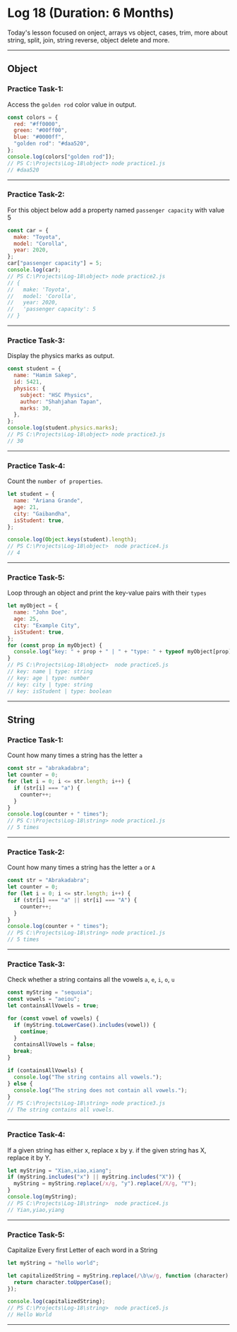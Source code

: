 # Log 18 (Duration: 6 Months)
Today's lesson focused on onject, arrays vs object, cases, trim, more about string, split, join, string reverse, object delete and more.

---

## Object
### Practice Task-1:
Access the `golden rod` color value in output.
```js
const colors = {
  red: "#ff0000",
  green: "#00ff00",
  blue: "#0000ff",
  "golden rod": "#daa520",
};
console.log(colors["golden rod"]);
// PS C:\Projects\Log-18\object> node practice1.js
// #daa520

```
---
### Practice Task-2:
For this object below add a property named `passenger capacity` with value 5
```js
const car = {
  make: "Toyota",
  model: "Corolla",
  year: 2020,
};
car["passenger capacity"] = 5;
console.log(car);
// PS C:\Projects\Log-18\object> node practice2.js                                                  
// {
//   make: 'Toyota',
//   model: 'Corolla',
//   year: 2020,
//   'passenger capacity': 5
// }

```
---
### Practice Task-3:
Display the physics marks as output.
```js
const student = {
  name: "Hamim Sakep",
  id: 5421,
  physics: {
    subject: "HSC Physics",
    author: "Shahjahan Tapan",
    marks: 30,
  },
};
console.log(student.physics.marks);
// PS C:\Projects\Log-18\object> node practice3.js
// 30

```
---
### Practice Task-4:
Count the `number of properties`.
```js
let student = {
  name: "Ariana Grande",
  age: 21,
  city: "Gaibandha",
  isStudent: true,
};

console.log(Object.keys(student).length);
// PS C:\Projects\Log-18\object>  node practice4.js
// 4

```
---

### Practice Task-5:
Loop through an object and print the key-value pairs with their `types`
```js
let myObject = {
  name: "John Doe",
  age: 25,
  city: "Example City",
  isStudent: true,
};
for (const prop in myObject) {
  console.log("key: " + prop + " | " + "type: " + typeof myObject[prop]);
}
// PS C:\Projects\Log-18\object>  node practice5.js
// key: name | type: string
// key: age | type: number
// key: city | type: string
// key: isStudent | type: boolean

```
---

## String
### Practice Task-1:
Count how many times a string has the letter `a`
```js
const str = "abrakadabra";
let counter = 0;
for (let i = 0; i <= str.length; i++) {
  if (str[i] === "a") {
    counter++;
  }
}
console.log(counter + " times");
// PS C:\Projects\Log-18\string> node practice1.js
// 5 times

```
---
### Practice Task-2:
Count how many times a string has the letter `a` or `A`
```js
const str = "Abrakadabra";
let counter = 0;
for (let i = 0; i <= str.length; i++) {
  if (str[i] === "a" || str[i] === "A") {
    counter++;
  }
}
console.log(counter + " times");
// PS C:\Projects\Log-18\string> node practice1.js
// 5 times

```
---
### Practice Task-3:
Check whether a string contains all the vowels `a`, `e`, `i`, `o`, `u` 
```js
const myString = "sequoia";
const vowels = "aeiou";
let containsAllVowels = true;

for (const vowel of vowels) {
  if (myString.toLowerCase().includes(vowel)) {
    continue;
  }
  containsAllVowels = false;
  break;
}

if (containsAllVowels) {
  console.log("The string contains all vowels.");
} else {
  console.log("The string does not contain all vowels.");
}
// PS C:\Projects\Log-18\string> node practice3.js
// The string contains all vowels.

```
---
### Practice Task-4:
If a given string has either x, replace x by y. if the given string has X, replace it by Y.
```js
let myString = "Xian,xiao,xiang";
if (myString.includes("x") || myString.includes("X")) {
  myString = myString.replace(/x/g, "y").replace(/X/g, "Y");
}
console.log(myString);
// PS C:\Projects\Log-18\string>  node practice4.js
// Yian,yiao,yiang

```
---
### Practice Task-5:
Capitalize Every first Letter of each word in a String
```js
let myString = "hello world";

let capitalizedString = myString.replace(/\b\w/g, function (character) {
  return character.toUpperCase();
});

console.log(capitalizedString);
// PS C:\Projects\Log-18\string>  node practice5.js
// Hello World

```
---
